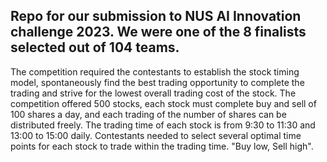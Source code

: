 ## Repo for our submission to NUS AI Innovation challenge 2023. We were one of the 8 finalists selected out of 104 teams.

The competition required the contestants to establish the stock timing model, spontaneously find the best trading opportunity to complete the trading and strive for the lowest overall trading cost of the stock.
The competition offered 500 stocks, each stock must complete buy and sell of 100 shares a day, and each trading of the number of shares can be distributed freely.
The trading time of each stock is from 9:30 to 11:30 and 13:00 to 15:00 daily.
Contestants needed to select several optimal time points for each stock to trade within the trading time. "Buy low, Sell high".
